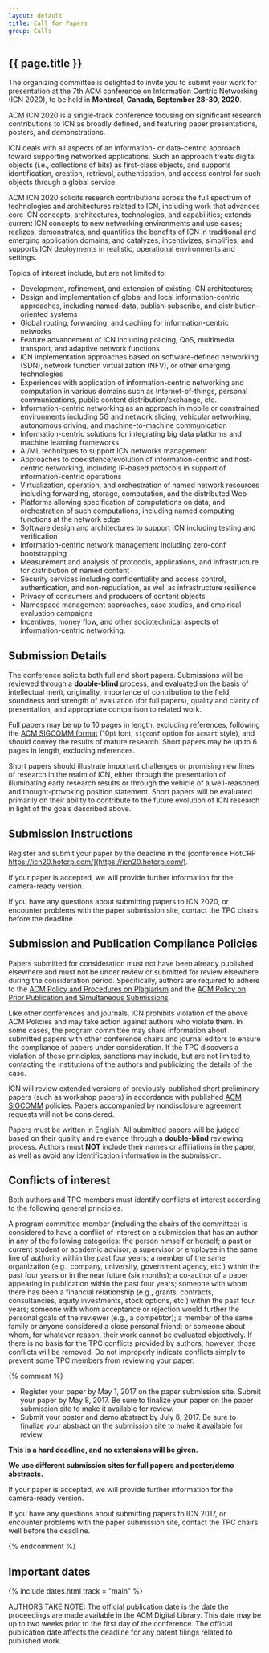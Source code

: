 ```yaml
---
layout: default
title: Call for Papers
group: Calls
---
```


## {{ page.title }}

The organizing committee is delighted to invite you to submit your work for presentation at the 7th ACM conference on Information Centric Networking (ICN 2020), to be held in **Montreal, Canada, September 28-30, 2020**.

ACM ICN 2020 is a single-track conference focusing on significant research contributions to ICN as broadly defined, and featuring paper presentations, posters, and demonstrations.

ICN deals with all aspects of an information- or data-centric approach toward supporting networked applications.  Such an approach treats digital objects (i.e., collections of bits) as first-class objects, and supports identification, creation, retrieval, authentication, and access control for such objects through a global service.

ACM ICN 2020 solicits research contributions across the full spectrum of technologies and architectures related to ICN, including work that advances core ICN concepts, architectures, technologies, and capabilities; extends current ICN concepts to new networking environments and use cases; realizes, demonstrates, and quantifies the benefits of ICN in traditional and emerging application domains; and catalyzes, incentivizes, simplifies, and supports ICN deployments in realistic, operational environments and settings.

Topics of interest include, but are not limited to:

- Development, refinement, and extension of existing ICN architectures;
- Design and implementation of global and local information-centric approaches, including named-data, publish-subscribe, and distribution-oriented systems
- Global routing, forwarding, and caching for information-centric networks
- Feature advancement of ICN including policing, QoS, multimedia transport, and adaptive network functions
- ICN implementation approaches based on software-defined networking (SDN), network function virtualization (NFV), or other emerging technologies
- Experiences with application of information-centric networking and computation in various domains such as Internet-of-things, personal communications, public content distribution/exchange, etc.
- Information-centric networking as an approach in mobile or constrained environments including 5G and network slicing, vehicular networking, autonomous driving, and machine-to-machine communication
- Information-centric solutions for integrating big data platforms and machine learning frameworks
- AI/ML techniques to support ICN networks management
- Approaches to coexistence/evolution of information-centric and host-centric networking, including IP-based protocols in support of information-centric operations
- Virtualization, operation, and orchestration of named network resources including forwarding, storage, computation, and the distributed Web
- Platforms allowing specification of computations on data, and orchestration of such computations, including named computing functions at the network edge
- Software design and architectures to support ICN including testing and verification
- Information-centric network management including zero-conf bootstrapping  
- Measurement and analysis of protocols, applications, and infrastructure for distribution of named content
- Security services including confidentiality and access control, authentication, and non-repudiation, as well as infrastructure resilience
- Privacy of consumers and producers of content objects
- Namespace management approaches, case studies, and empirical evaluation campaigns 
- Incentives, money flow, and other sociotechnical aspects of information-centric networking.

## Submission Details

The conference solicits both full and short papers. Submissions will be reviewed through a **double-blind** process, and evaluated on the basis of intellectual merit, originality, importance of contribution to the field, soundness and strength of evaluation (for full papers), quality and clarity of presentation, and appropriate comparison to related work.

Full papers may be up to 10 pages in length, excluding references, following the [ACM SIGCOMM format](https://github.com/conference-websites/acmart-sigproc-template/) (10pt font, `sigconf` option for `acmart` style), and should convey the results of mature research. Short papers may be up to 6 pages in length, excluding references.

Short papers should illustrate important challenges or promising new lines of research in the realm of ICN, either through the presentation of illuminating early research results or through the vehicle of a well-reasoned and thought-provoking position statement. Short papers will be evaluated primarily on their ability to contribute to the future evolution of ICN research in light of the goals described above.

## Submission Instructions

Register and submit your paper by the deadline in the [conference HotCRP https://icn20.hotcrp.com/](https://icn20.hotcrp.com/).

If your paper is accepted, we will provide further information for the camera-ready version.

If you have any questions about submitting papers to ICN 2020, or encounter problems with the paper submission site, contact the TPC chairs before the deadline.

## Submission and Publication Compliance Policies

Papers submitted for consideration must not have been already published elsewhere and must not be under review or submitted for review elsewhere during the consideration period. Specifically, authors are required to adhere to the [ACM Policy and Procedures on Plagiarism](http://www.acm.org/publications/policies/plagiarism_policy) and the [ACM Policy on Prior Publication and Simultaneous Submissions](http://www.acm.org/publications/policies/sim_submissions).

Like other conferences and journals, ICN prohibits violation of the above ACM Policies and may take action against authors who violate them. In some cases, the program committee may share information about submitted papers with other conference chairs and journal editors to ensure the compliance of papers under consideration. If the TPC discovers a violation of these principles, sanctions may include, but are not limited to, contacting the institutions of the authors and publicizing the details of the case.

ICN will review extended versions of previously-published short preliminary papers (such as workshop papers) in accordance with published [ACM SIGCOMM](http://www.sigcomm.org/about/policies/frequently-asked-questions-faq/) policies. Papers accompanied by nondisclosure agreement requests will not be considered.

Papers must be written in English. All submitted papers will be judged based on their quality and relevance through a **double-blind** reviewing process. Authors must **NOT** include their names or affiliations in the paper, as well as avoid any identification information in the submission.

## Conflicts of interest

Both authors and TPC members must identify conflicts of interest according to the following general principles.

A program committee member (including the chairs of the committee) is considered to have a conflict of interest on a submission that has an author in any of the following categories: the person himself or herself; a past or current student or academic advisor; a supervisor or employee in the same line of authority within the past four years; a member of the same organization (e.g., company, university, government agency, etc.) within the past four years or in the near future (six months); a co-author of a paper appearing in publication within the past four years; someone with whom there has been a financial relationship (e.g., grants, contracts, consultancies, equity investments, stock options, etc.) within the past four years; someone with whom acceptance or rejection would further the personal goals of the reviewer (e.g., a competitor); a member of the same family or anyone considered a close personal friend; or someone about whom, for whatever reason, their work cannot be evaluated objectively. If there is no basis for the TPC conflicts provided by authors, however, those conflicts will be removed. Do not improperly indicate conflicts simply to prevent some TPC members from reviewing your paper.


{% comment %}

- Register your paper by May 1, 2017 on the paper submission site. Submit your paper by May 8, 2017. Be sure to finalize your paper on the paper submission site to make it available for review.
- Submit your poster and demo abstract by July 8, 2017. Be sure to finalize your abstract on the submission site to make it available for review.

**This is a hard deadline, and no extensions will be given.**

**We use different submission sites for full papers and poster/demo abstracts.**

If your paper is accepted, we will provide further information for the camera-ready version.

If you have any questions about submitting papers to ICN 2017, or encounter problems with
the paper submission site, contact the TPC chairs well before the deadline.

{% endcomment %}

## Important dates

{% include dates.html track = "main" %}

AUTHORS TAKE NOTE: The official publication date is the date the proceedings are made available in the ACM Digital Library.
This date may be up to two weeks prior to the first day of the conference. The official publication date affects the deadline for any patent filings related to published work.

